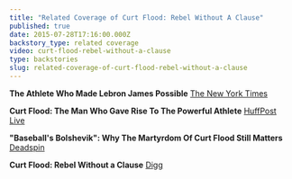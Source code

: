 ```yaml
---
title: "Related Coverage of Curt Flood: Rebel Without A Clause"
published: true
date: 2015-07-28T17:16:00.000Z
backstory_type: related coverage
video: curt-flood-rebel-without-a-clause
type: backstories
slug: related-coverage-of-curt-flood-rebel-without-a-clause
---
```


**The Athlete Who Made Lebron James Possible**
[The New York Times](http://www.nytimes.com/2014/10/06/us/curt-flood-the-athlete-who-made-lebron-james-possible.html?gwh=79D502FB86E269F8DA81C13ED1D96783&gwt=pay&assetType=nyt_now)

**Curt Flood: The Man Who Gave Rise To The Powerful Athlete**
[HuffPost Live](http://www.huffingtonpost.com/2014/10/06/curt-flood-lebron-james_n_5942252.html)

**"Baseball's Bolshevik": Why The Martyrdom Of Curt Flood Still Matters**
[Deadspin](http://deadspin.com/baseballs-bolshevik-why-the-martyrdom-of-curt-flood-1642909866)

**Curt Flood: Rebel Without a Clause**
[Digg](http://digg.com/video/curt-flood-rebel-without-a-clause)

